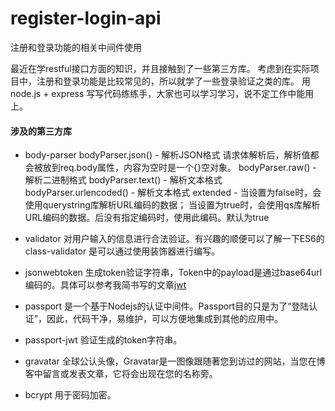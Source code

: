 # register-login-api
注册和登录功能的相关中间件使用

最近在学restful接口方面的知识，并且接触到了一些第三方库。
考虑到在实际项目中，注册和登录功能是比较常见的，所以就学了一些登录验证之类的库。
用 node.js + express 写写代码练练手，大家也可以学习学习，说不定工作中能用上。

#### 涉及的第三方库

- body-parser	bodyParser.json() - 解析JSON格式  请求体解析后，解析值都会被放到req.body属性，内容为空时是一个{}空对象。
		        bodyParser.raw() - 解析二进制格式
		        bodyParser.text() - 解析文本格式
		        bodyParser.urlencoded() - 解析文本格式	extended - 当设置为false时，会使用querystring库解析URL编码的数据；
            当设置为true时，会使用qs库解析URL编码的数据。后没有指定编码时，使用此编码。默认为true
            
- validator 对用户输入的信息进行合法验证。有兴趣的顺便可以了解一下ES6的 class-validator 是可以通过使用装饰器进行编写。

- jsonwebtoken 生成token验证字符串，Token中的payload是通过base64url编码的。具体可以参考我简书写的文章[jwt](https://www.jianshu.com/p/f7e7b056f43d)

- passport 是一个基于Nodejs的认证中间件。Passport目的只是为了“登陆认证”，因此，代码干净，易维护，可以方便地集成到其他的应用中。

- passport-jwt 验证生成的token字符串。

- gravatar 全球公认头像，Gravatar是一图像跟随著您到访过的网站，当您在博客中留言或发表文章，它将会出现在您的名称旁。

- bcrypt 用于密码加密。
